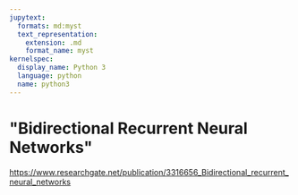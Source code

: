 ```yaml
---
jupytext:
  formats: md:myst
  text_representation:
    extension: .md
    format_name: myst
kernelspec:
  display_name: Python 3
  language: python
  name: python3
---
```


# "Bidirectional Recurrent Neural Networks"

https://www.researchgate.net/publication/3316656_Bidirectional_recurrent_neural_networks